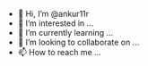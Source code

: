 - 👋 Hi, I’m @ankur11r
- 👀 I’m interested in ...
- 🌱 I’m currently learning ...
- 💞️ I’m looking to collaborate on ...
- 📫 How to reach me ...

<!---
ankur11r/ankur11r is a ✨ special ✨ repository because its `README.md` (this file) appears on your GitHub profile.
You can click the Preview link to take a look at your changes.
--->
